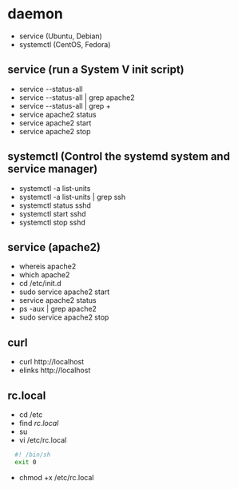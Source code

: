 # daemon

- service (Ubuntu, Debian)
- systemctl (CentOS, Fedora)

## service (run a System V init script)

- service --status-all
- service --status-all | grep apache2
- service --status-all | grep +
- service apache2 status
- service apache2 start
- service apache2 stop

## systemctl (Control the systemd system and service manager)

- systemctl -a list-units
- systemctl -a list-units | grep ssh
- systemctl status sshd
- systemctl start sshd
- systemctl stop sshd

## service (apache2)

- whereis apache2
- which apache2
- cd /etc/init.d
- sudo service apache2 start
- service apache2 status
- ps -aux | grep apache2
- sudo service apache2 stop

## curl

- curl http://localhost
- elinks http://localhost

## rc.local

- cd /etc
- find *rc.local*
- su
- vi /etc/rc.local

```bash
  #! /bin/sh
  exit 0
```

- chmod +x /etc/rc.local
